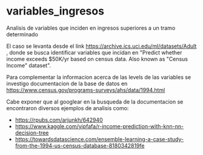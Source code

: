 # variables_ingresos
Analisis de variables que inciden en ingresos superiores a un tramo determinado


El  caso se levanta desde el link https://archive.ics.uci.edu/ml/datasets/Adult , donde se busca identificar variables que incidan en "Predict whether income exceeds $50K/yr based on census data. Also known as "Census Income" dataset".

Para complementar la informacion acerca de las levels de las variables se investigo documentacion de la base de datos en https://www.census.gov/programs-surveys/ahs/data/1994.html


Cabe exponer que al googlear en la busqueda de la documentacion se encontraron diversos ejemplos de analisis como:

* https://rpubs.com/arjunkh/642940
* https://www.kaggle.com/yipfafa/r-income-prediction-with-knn-nn-decision-tree
* https://towardsdatascience.com/ensemble-learning-a-case-study-from-the-1994-us-census-database-8180342819fe
